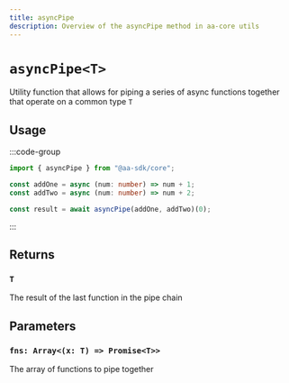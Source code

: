 ```yaml
---
title: asyncPipe
description: Overview of the asyncPipe method in aa-core utils
---
```


# `asyncPipe<T>`

Utility function that allows for piping a series of async functions together that operate on a common type `T`

## Usage

:::code-group

```ts [example.ts]
import { asyncPipe } from "@aa-sdk/core";

const addOne = async (num: number) => num + 1;
const addTwo = async (num: number) => num + 2;

const result = await asyncPipe(addOne, addTwo)(0);
```

:::

## Returns

### `T`

The result of the last function in the pipe chain

## Parameters

### `fns: Array<(x: T) => Promise<T>>`

The array of functions to pipe together
